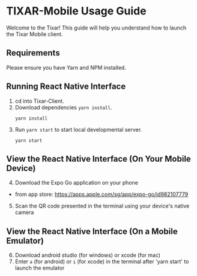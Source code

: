 # TIXAR-Mobile Usage Guide
Welcome to the Tixar! This guide will help you understand how to launch the Tixar Mobile client.

## Requirements
Please ensure you have Yarn and NPM installed.

## Running React Native Interface
1. cd into Tixar-Client.
2. Download dependencies `yarn install`.
   ```
   yarn install
   ```
3. Run `yarn start` to start local developmental server.
   ```
   yarn start
   ```

## View the React Native Interface (On Your Mobile Device)
4. Download the Expo Go application on your phone
 - from app store: https://apps.apple.com/sg/app/expo-go/id982107779
   
5. Scan the QR code presented in the terminal using your device's native camera

## View the React Native Interface (On a Mobile Emulator)
6. Download android studio (for windows) or xcode (for mac)
7. Enter `a` (for android) or `i` (for xcode) in the terminal after 'yarn start' to launch the emulator 
